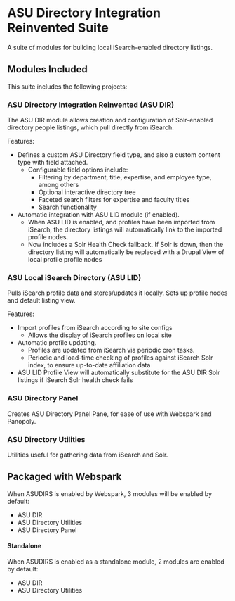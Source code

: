 # ASU Directory Integration Reinvented Suite

A suite of modules for building local iSearch-enabled directory listings.  


## Modules Included

This suite includes the following projects:

### ASU Directory Integration Reinvented (ASU DIR)
The ASU DIR module allows creation and configuration of Solr-enabled directory people listings, which pull directly from iSearch.

Features:

* Defines a custom ASU Directory field type, and also a custom content type with field attached.
    * Configurable field options include:
        * Filtering by department, title, expertise, and employee type, among others
        * Optional interactive directory tree
        * Faceted search filters for expertise and faculty titles
        * Search functionality
* Automatic integration with ASU LID module (if enabled).
    * When ASU LID is enabled, and profiles have been imported from iSearch, the directory listings will 
    automatically link to the imported profile nodes.
    * Now includes a Solr Health Check fallback.  If Solr is down, then the directory listing will automatically
    be replaced with a Drupal View of local profile profile nodes

### ASU Local iSearch Directory (ASU LID)

Pulls iSearch profile data and stores/updates it locally. Sets up profile nodes and default listing view.

Features:

* Import profiles from iSearch according to site configs
    * Allows the display of iSearch profiles on local site
* Automatic profile updating.
    * Profiles are updated from iSearch via periodic cron tasks.
    * Periodic and load-time checking of profiles against iSearch Solr index, to ensure
    up-to-date affiliation data
* ASU LID Profile View will automatically substitute for the ASU DIR Solr listings if iSearch
Solr health check fails
 
    
### ASU Directory Panel

Creates ASU Directory Panel Pane, for ease of use with Webspark and Panopoly.

### ASU Directory Utilities

Utilities useful for gathering data from iSearch and Solr.

## Packaged with Webspark

When ASUDIRS is enabled by Webspark, 3 modules will be enabled by default:

* ASU DIR
* ASU Directory Utilities
* ASU Directory Panel


#### Standalone

When ASUDIRS is enabled as a standalone module, 2 modules are enabled by default:

* ASU DIR
* ASU Directory Utilities
